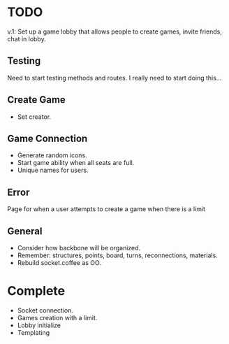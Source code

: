 # TODO

v.1: Set up a game lobby that allows people to create games, invite friends, chat in lobby.

## Testing

Need to start testing methods and routes. I really need to start doing this...

## Create Game

 * Set creator.

## Game Connection

 * Generate random icons.
 * Start game ability when all seats are full.
 * Unique names for users.

## Error

Page for when a user attempts to create a game when there is a limit

## General

 * Consider how backbone will be organized.
 * Remember: structures, points, board, turns, reconnections, materials.
 * Rebuild socket.coffee as OO.

# Complete

  * Socket connection.
  * Games creation with a limit.
  * Lobby initialize
  * Templating

